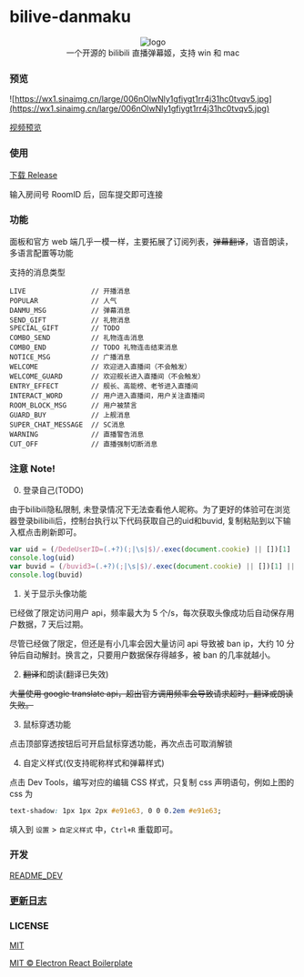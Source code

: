 # bilive-danmaku

<div align="center">

![logo](https://beats0.github.io/bilive-danmaku/assets/icons/96x96.png)
<br>
一个开源的 bilibili 直播弹幕姬，支持 win 和 mac
<br>

</div>

### 预览

![https://wx1.sinaimg.cn/large/006nOlwNly1gfiygt1rr4j31hc0tvqv5.jpg](https://wx1.sinaimg.cn/large/006nOlwNly1gfiygt1rr4j31hc0tvqv5.jpg)

[视频预览](https://www.bilibili.com/video/av328551804)

### 使用

[下载 Release](https://github.com/Beats0/bilive-danmaku/releases)

输入房间号 RoomID 后，回车提交即可连接

### 功能

面板和官方 web 端几乎一模一样，主要拓展了订阅列表，~~弹幕翻译~~，语音朗读，多语言配置等功能

支持的消息类型

```
LIVE                // 开播消息
POPULAR             // 人气
DANMU_MSG           // 弹幕消息
SEND_GIFT           // 礼物消息
SPECIAL_GIFT        // TODO
COMBO_SEND          // 礼物连击消息
COMBO_END           // TODO 礼物连击结束消息
NOTICE_MSG          // 广播消息
WELCOME             // 欢迎进入直播间（不会触发）
WELCOME_GUARD       // 欢迎舰长进入直播间（不会触发）
ENTRY_EFFECT        // 舰长、高能榜、老爷进入直播间
INTERACT_WORD       // 用户进入直播间，用户关注直播间
ROOM_BLOCK_MSG      // 用户被禁言
GUARD_BUY           // 上舰消息
SUPER_CHAT_MESSAGE  // SC消息
WARNING             // 直播警告消息
CUT_OFF             // 直播强制切断消息
```

### 注意 Note!

0. 登录自己(TODO)

由于bilibili隐私限制, 未登录情况下无法查看他人昵称。为了更好的体验可在浏览器登录bilibili后，控制台执行以下代码获取自己的uid和buvid, 复制粘贴到以下输入框点击刷新即可。

```js
var uid = (/DedeUserID=(.+?)(;|\s|$)/.exec(document.cookie) || [])[1] || ""
console.log(uid)
var buvid = (/buvid3=(.+?)(;|\s|$)/.exec(document.cookie) || [])[1] || ""
console.log(buvid)
```

1. 关于显示头像功能

已经做了限定访问用户 api，频率最大为 5 个/s，每次获取头像成功后自动保存用户数据，7 天后过期。

尽管已经做了限定，但还是有小几率会因大量访问 api 导致被 ban ip，大约 10 分钟后自动解封。换言之，只要用户数据保存得越多，被 ban 的几率就越小。

2. ~~翻译~~和朗读(翻译已失效)

~~大量使用 google translate api，超出官方调用频率会导致请求超时，翻译或朗读失败。~~

3. 鼠标穿透功能

点击顶部穿透按钮后可开启鼠标穿透功能，再次点击可取消解锁

4. 自定义样式(仅支持昵称样式和弹幕样式)

点击 Dev Tools，编写对应的编辑 CSS 样式，只复制 css 声明语句，例如上图的 css 为

```css
text-shadow: 1px 1px 2px #e91e63, 0 0 0.2em #e91e63;
```

填入到 `设置` > `自定义样式` 中，`Ctrl+R` 重载即可。

### 开发

[README_DEV](https://github.com/Beats0/bilive-danmaku/blob/master/README_DEV.md)

### [更新日志](https://github.com/Beats0/bilive-danmaku/blob/master/CHANGELOG.md)

### LICENSE

[MIT](https://github.com/Beats0/bilive-danmaku/blob/master/LICENSE)

[MIT © Electron React Boilerplate](https://github.com/electron-react-boilerplate/electron-react-boilerplate)
